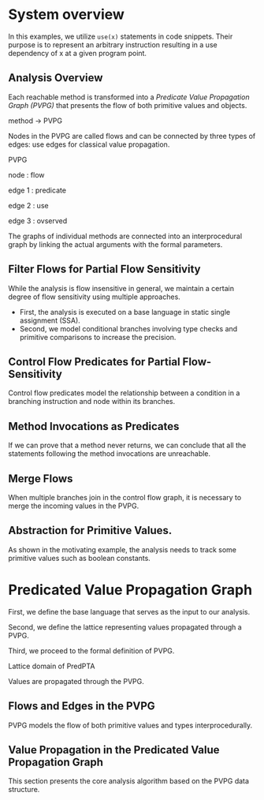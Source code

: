 

# System overview

In this  examples, we utilize `use(x)` statements in code snippets. Their purpose is to represent an arbitrary instruction resulting in a use dependency of x at a given program point.

## Analysis Overview

Each reachable method is transformed into a _Predicate Value Propagation Graph (PVPG)_ that presents the flow of both primitive values and objects.


method  -> PVPG 

Nodes in the PVPG are called flows and can be connected by three types of edges: use edges for classical value propagation.

PVPG

node : flow

edge 1 : predicate

edge 2 : use

 edge 3 : ovserved

The graphs of individual methods are connected into an interprocedural graph by linking the actual arguments with the formal parameters.


## Filter Flows for Partial Flow Sensitivity

While the analysis is flow insensitive in general, we maintain a certain degree of flow sensitivity using multiple approaches.

+ First, the analysis is executed on a base language in static single assignment (SSA).
+ Second, we model conditional branches involving type checks and primitive comparisons to increase the precision.

## Control Flow Predicates for Partial Flow-Sensitivity

Control flow predicates model the relationship between a condition in a branching instruction and node within its branches.


## Method Invocations as Predicates

If we can prove that a method never returns, we can conclude that all the statements following the method invocations are unreachable. 

## Merge Flows

When multiple branches join in the control flow graph, it is necessary to merge the incoming values in the PVPG.


## Abstraction for Primitive Values.

As shown in the motivating example, the analysis needs to track some primitive values such as boolean constants.



# Predicated Value Propagation Graph

First, we define the base language that serves as the input to our analysis.

Second, we define the lattice representing values propagated through a PVPG.

Third, we proceed to the formal definition of PVPG.


Lattice domain of PredPTA

Values are propagated through the PVPG.


## Flows and Edges in the PVPG

PVPG models the flow of both primitive values and types interprocedurally. 



## Value Propagation in the Predicated Value Propagation Graph

This section presents the core analysis algorithm based on the PVPG data structure.



